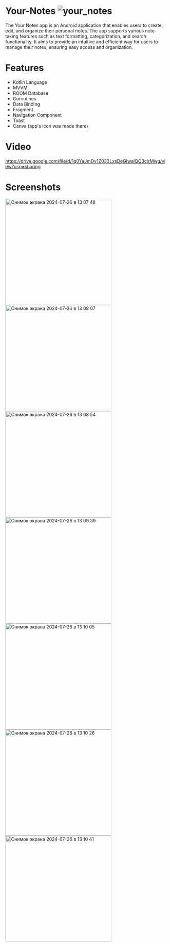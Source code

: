 # Your-Notes ![your_notes](https://github.com/user-attachments/assets/a1af92d4-c4c1-40d9-a0dc-79fa77c34eb0)
The Your Notes app is an Android application that enables users to create, edit, and organize their personal notes. 
The app supports various note-taking features such as text formatting, categorization, and search functionality. 
It aims to provide an intuitive and efficient way for users to manage their notes, ensuring easy access and organization.
# Features
- Kotlin Language
- MVVM
- ROOM Database
- Coroutines
- Data Binding
- Fragment
- Navigation Component
- Toast
- Canva (app's icon was made there)
# Video
https://drive.google.com/file/d/1q0YaJmDv1Z033LxsDeGIwalQQ3cjrMwg/view?usp=sharing
# Screenshots
<img width="330" alt="Снимок экрана 2024-07-26 в 13 07 48" src="https://github.com/user-attachments/assets/d8102e12-bb71-4cae-82c5-274ce149c2c5">
<img width="330" alt="Снимок экрана 2024-07-26 в 13 08 07" src="https://github.com/user-attachments/assets/528fd353-f517-48c4-a0c0-33d3816a99e5">
<img width="330" alt="Снимок экрана 2024-07-26 в 13 08 54" src="https://github.com/user-attachments/assets/26284763-8358-4a06-a878-cf4c6b1f0a20">
<img width="330" alt="Снимок экрана 2024-07-26 в 13 09 39" src="https://github.com/user-attachments/assets/d40478cc-e313-427e-aff9-f753fa70875e">
<img width="330" alt="Снимок экрана 2024-07-26 в 13 10 05" src="https://github.com/user-attachments/assets/76ecfedc-a62f-4cb0-b282-dd4a278a7736">
<img width="330" alt="Снимок экрана 2024-07-26 в 13 10 26" src="https://github.com/user-attachments/assets/a864c59e-ea15-4284-82a7-0294e15edb26">
<img width="330" alt="Снимок экрана 2024-07-26 в 13 10 41" src="https://github.com/user-attachments/assets/c20f34ee-0756-49d7-b58e-d902976888cf">
